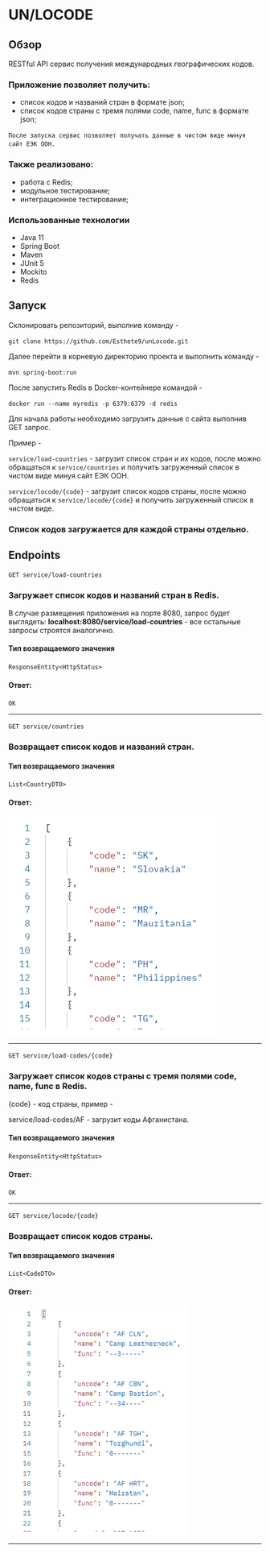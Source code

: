 # UN/LOCODE
## Обзор
RESTful API сервис получения международных географических кодов.

### Приложение позволяет получить:
*  список кодов и названий стран в формате json;
*  список кодов страны с тремя полями code, name, func в формате json;

`После запуска сервис позволяет получать данные в чистом виде минуя сайт ЕЭК ООН.`

### Также реализовано:
* работа с Redis;
* модульное тестирование;
* интеграционное тестирование;

### Использованные технологии
* Java 11
* Spring Boot
* Maven
* JUnit 5
* Mockito
* Redis

## Запуск

Склонировать репозиторий, выполнив команду -

`git clone https://github.com/Esthete9/unLocode.git`

Далее перейти в корневую директорию проекта и выполнить команду -

`mvn spring-boot:run`

После запустить Redis в Docker-контейнере командой - 

`docker run --name myredis -p 6379:6379 -d redis`

Для начала работы необходимо загрузить данные с сайта выполнив GET запрос.

Пример - 

`service/load-countries` - загрузит список стран и их кодов,
после можно обращаться к `service/countries` и получить загруженный список в чистом виде минуя сайт ЕЭК ООН.

`service/locode/{code}` - загрузит список кодов страны,
после можно обращаться к `service/locode/{code}` и получить загруженный список в чистом виде.

### Список кодов загружается для каждой страны отдельно.

## Endpoints
`GET service/load-countries`
### Загружает список кодов и названий стран в Redis.
В случае размещения приложения на порте 8080, запрос будет выглядеть:
**localhost:8080/service/load-countries** - все остальные запросы строятся аналогично.

#### Тип возвращаемого значения
`ResponseEntity<HttpStatus>`

#### Ответ:

`OK`

---
`GET service/countries`
### Возвращает список кодов и названий стран.

#### Тип возвращаемого значения
`List<CountryDTO>`

#### Ответ:
![countries.png](img/countries.png)

 ---

`GET service/load-codes/{code}`

### Загружает список кодов страны с тремя полями code, name, func в Redis.

{code} - код страны, пример -

service/load-codes/AF - загрузит коды Афганистана.

#### Тип возвращаемого значения
`ResponseEntity<HttpStatus>`

#### Ответ:

`OK`

---
`GET service/locode/{code}`
### Возвращает список кодов страны.

#### Тип возвращаемого значения
`List<CodeDTO>`

#### Ответ:
![code.png](img/code.png)

 ---


